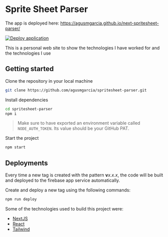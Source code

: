 # Sprite Sheet Parser

The app is deployed here: <https://agusmgarcia.github.io/next-spritesheet-parser/>

[![Deploy application](https://github.com/agusmgarcia/next-spritesheet-parser/actions/workflows/deploy-app.yml/badge.svg)](https://github.com/agusmgarcia/next-spritesheet-parser/actions/workflows/deploy-app.yml)

This is a personal web site to show the technologies I have worked for and the technologies I use

## Getting started

Clone the repository in your local machine

```bash
git clone https://github.com/agusmgarcia/spritesheet-parser.git
```

Install dependencies

```bash
cd spritesheet-parser
npm i
```

> Make sure to have exported an environment variable called `NODE_AUTH_TOKEN`. Its value should be your GitHub PAT.

Start the project

```bash
npm start
```

## Deployments

Every time a new tag is created with the pattern **v**_x.x.x_, the code will be built and deployed to the firebase app service automatically.

Create and deploy a new tag using the following commands:

```bash
npm run deploy
```

Some of the technologies used to build this project were:

- [NextJS](https://nextjs.org/)
- [React](https://reactjs.org/)
- [Tailwind](https://tailwindcss.com)

